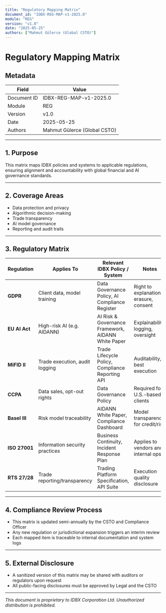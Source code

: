 ```yaml
---
title: "Regulatory Mapping Matrix"
document_id: "IDBX-REG-MAP-v1-2025.0"
module: "REG"
version: "v1.0"
date: "2025-05-25"
authors: ["Mahmut Gülerce (Global CSTO)"]
---
```


# Regulatory Mapping Matrix

## Metadata

| Field         | Value                             |
|---------------|-----------------------------------|
| Document ID   | IDBX-REG-MAP-v1-2025.0            |
| Module        | REG                               |
| Version       | v1.0                              |
| Date          | 2025-05-25        |
| Authors       | Mahmut Gülerce (Global CSTO)      |

---

## 1. Purpose

This matrix maps IDBX policies and systems to applicable regulations, ensuring alignment and accountability with global financial and AI governance standards.

---

## 2. Coverage Areas

- Data protection and privacy
- Algorithmic decision-making
- Trade transparency
- AI model governance
- Reporting and audit trails

---

## 3. Regulatory Matrix

| Regulation     | Applies To                       | Relevant IDBX Policy / System                        | Notes |
|----------------|----------------------------------|------------------------------------------------------|-------|
| **GDPR**       | Client data, model training      | Data Governance Policy, AI Compliance Register       | Right to explanation, erasure, consent |
| **EU AI Act**  | High-risk AI (e.g. AIDANN)       | AI Risk & Governance Framework, AIDANN White Paper   | Explainability, logging, oversight |
| **MiFID II**   | Trade execution, audit logging   | Trade Lifecycle Policy, Compliance Reporting API     | Auditability, best execution |
| **CCPA**       | Data sales, opt-out rights       | Data Governance Policy                               | Required for U.S.-based clients |
| **Basel III**  | Risk model traceability          | AIDANN White Paper, Compliance Dashboard             | Model transparency for credit/risk |
| **ISO 27001**  | Information security practices   | Business Continuity, Incident Response Plan          | Applies to vendors and internal ops |
| **RTS 27/28**  | Trade reporting/transparency     | Trading Platform Specification, API Suite            | Execution quality disclosure |

---

## 4. Compliance Review Process

- This matrix is updated semi-annually by the CSTO and Compliance Officer
- Any new regulation or jurisdictional expansion triggers an interim review
- Each mapped item is traceable to internal documentation and system logs

---

## 5. External Disclosure

- A sanitized version of this matrix may be shared with auditors or regulators upon request
- All public-facing disclosures must be approved by Legal and the CSTO

---

*This document is proprietary to IDBX Corporation Ltd. Unauthorized distribution is prohibited.*
